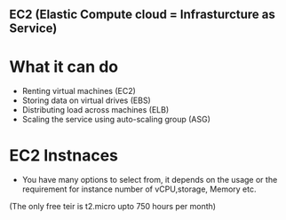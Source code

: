 ## EC2 (Elastic Compute cloud = Infrasturcture as Service)

# What it can do
* Renting virtual machines (EC2)
* Storing data on virtual drives (EBS)
* Distributing load across machines (ELB)
* Scaling the service using auto-scaling group (ASG)

# EC2 Instnaces

* You have many options to select from, it depends on the usage or the requirement for instance number of vCPU,storage, Memory etc.

(The only free teir is t2.micro upto 750 hours per month)
